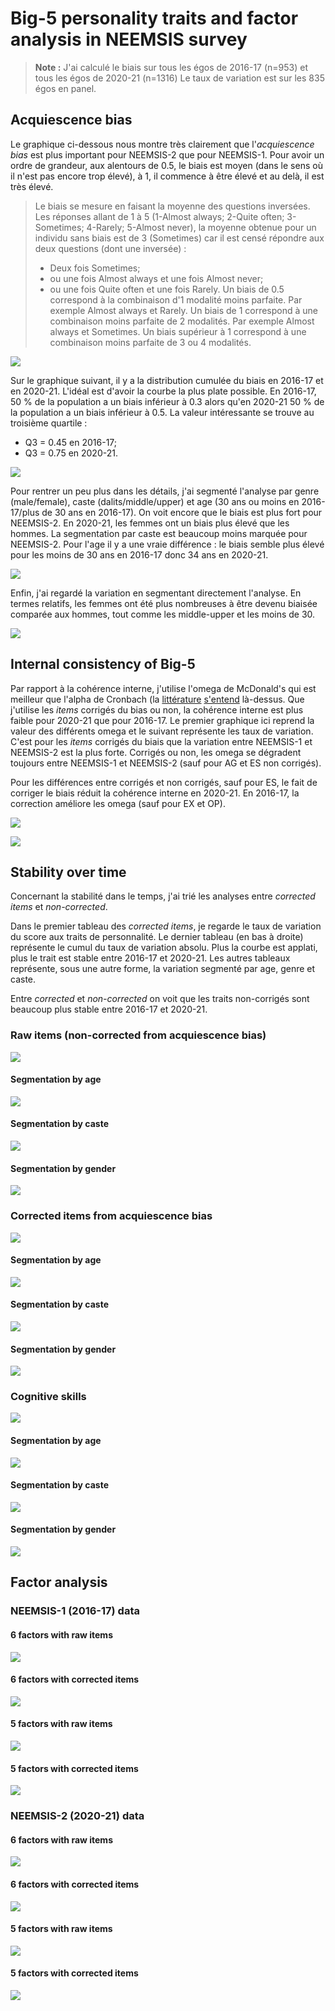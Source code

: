 # Big-5 personality traits and factor analysis in NEEMSIS survey

> **Note :** J'ai calculé le biais sur tous les égos de 2016-17 (n=953) et tous les égos de 2020-21 (n=1316)
> Le taux de variation est sur les 835 égos en panel.

## Acquiescence bias

Le graphique ci-dessous nous montre très clairement que l'*acquiescence bias* est plus important pour NEEMSIS-2 que pour NEEMSIS-1.
Pour avoir un ordre de grandeur, aux alentours de 0.5, le biais est moyen (dans le sens où il n'est pas encore trop élevé), à 1, il commence à être élevé et au delà, il est très élevé.
> Le biais se mesure en faisant la moyenne des questions inversées.
> Les réponses allant de 1 à 5 (1-Almost always; 2-Quite often; 3-Sometimes; 4-Rarely; 5-Almost never), la moyenne obtenue pour un individu sans biais est de 3 (Sometimes) car il est censé répondre aux deux questions (dont une inversée) : 
> * Deux fois Sometimes;
> * ou une fois Almost always et une fois Almost never;
> * ou une fois Quite often et une fois Rarely.
> Un biais de 0.5 correspond à la combinaison d'1 modalité moins parfaite. 
> Par exemple Almost always et Rarely.
> Un biais de 1 correspond à une combinaison moins parfaite de 2 modalités.
> Par exemple Almost always et Sometimes.
> Un biais supérieur à 1 correspond à une combinaison moins parfaite de 3 ou 4 modalités.

[![](https://raw.githubusercontent.com/4rnaud/RUME-NEEMSIS/main/Big-5/kernel_ars.svg "")](https://raw.githubusercontent.com/4rnaud/RUME-NEEMSIS/main/Big-5/kernel_ars.svg)

Sur le graphique suivant, il y a la distribution cumulée du biais en 2016-17 et en 2020-21.
L'idéal est d'avoir la courbe la plus plate possible.
En 2016-17, 50 % de la population a un biais inférieur à 0.3 alors qu'en 2020-21 50 % de la population a un biais inférieur à 0.5.
La valeur intéressante se trouve au troisième quartile :
* Q3 = 0.45 en 2016-17;
* Q3 = 0.75 en 2020-21.

[![](https://raw.githubusercontent.com/4rnaud/RUME-NEEMSIS/main/Big-5/curve_ars.svg "")](https://raw.githubusercontent.com/4rnaud/RUME-NEEMSIS/main/Big-5/curve_ars.svg)

Pour rentrer un peu plus dans les détails, j'ai segmenté l'analyse par genre (male/female), caste (dalits/middle/upper) et age (30 ans ou moins en 2016-17/plus de 30 ans en 2016-17).
On voit encore que le biais est plus fort pour NEEMSIS-2.
En 2020-21, les femmes ont un biais plus élevé que les hommes.
La segmentation par caste est beaucoup moins marquée pour NEEMSIS-2.
Pour l'age il y a une vraie différence : le biais semble plus élevé pour les moins de 30 ans en 2016-17 donc 34 ans en 2020-21.

[![](https://raw.githubusercontent.com/4rnaud/RUME-NEEMSIS/main/Big-5/kernel_ars_sub.svg "")](https://raw.githubusercontent.com/4rnaud/RUME-NEEMSIS/main/Big-5/kernel_ars_sub.svg)

Enfin, j'ai regardé la variation en segmentant directement l'analyse.
En termes relatifs, les femmes ont été plus nombreuses à être devenu biaisée comparée aux hommes, tout comme les middle-upper et les moins de 30.

[![](https://raw.githubusercontent.com/4rnaud/RUME-NEEMSIS/main/Big-5/path_ars.svg "")](https://raw.githubusercontent.com/4rnaud/RUME-NEEMSIS/main/Big-5/path_ars.svg)


## Internal consistency of Big-5

Par rapport à la cohérence interne, j'utilise l'omega de McDonald's qui est meilleur que l'alpha de Cronbach (la [littérature](https://doi.org/10.7202/1067534ar) [s'entend](https://doi.org/10.3389/fpsyg.2016.00769) là-dessus.
Que j'utilise les *items* corrigés du bias ou non, la cohérence interne est plus faible pour 2020-21 que pour 2016-17.
Le premier graphique ici reprend la valeur des différents omega et le suivant représente les taux de variation.
C'est pour les *items* corrigés du biais que la variation entre NEEMSIS-1 et NEEMSIS-2 est la plus forte.
Corrigés ou non, les omega se dégradent toujours entre NEEMSIS-1 et NEEMSIS-2 (sauf pour AG et ES non corrigés).

Pour les différences entre corrigés et non corrigés, sauf pour ES, le fait de corriger le biais réduit la cohérence interne en 2020-21.
En 2016-17, la correction améliore les omega (sauf pour EX et OP).

[![](https://raw.githubusercontent.com/4rnaud/RUME-NEEMSIS/main/Big-5/omega.svg "")](https://raw.githubusercontent.com/4rnaud/RUME-NEEMSIS/main/Big-5/omega.svg)

[![](https://raw.githubusercontent.com/4rnaud/RUME-NEEMSIS/main/Big-5/omega_diff.svg "")](https://raw.githubusercontent.com/4rnaud/RUME-NEEMSIS/main/Big-5/omega_diff.svg)


## Stability over time

Concernant la stabilité dans le temps, j'ai trié les analyses entre *corrected items* et *non-corrected*.

Dans le premier tableau des *corrected items*, je regarde le taux de variation du score aux traits de personnalité.
Le dernier tableau (en bas à droite) représente le cumul du taux de variation absolu.
Plus la courbe est applati, plus le trait est stable entre 2016-17 et 2020-21.
Les autres tableaux représente, sous une autre forme, la variation segmenté par age, genre et caste.

Entre *corrected* et *non-corrected* on voit que les traits non-corrigés sont beaucoup plus stable entre 2016-17 et 2020-21.

### Raw items (non-corrected from acquiescence bias)

[![](https://raw.githubusercontent.com/4rnaud/RUME-NEEMSIS/main/Big-5/diffcont_raw.svg "")](https://raw.githubusercontent.com/4rnaud/RUME-NEEMSIS/main/Big-5/diffcont_raw.svg)

#### Segmentation by age
[![](https://raw.githubusercontent.com/4rnaud/RUME-NEEMSIS/main/Big-5/diff_age_raw.svg "")](https://raw.githubusercontent.com/4rnaud/RUME-NEEMSIS/main/Big-5/diff_age_raw.svg)

#### Segmentation by caste
[![](https://raw.githubusercontent.com/4rnaud/RUME-NEEMSIS/main/Big-5/diff_caste_raw.svg "")](https://raw.githubusercontent.com/4rnaud/RUME-NEEMSIS/main/Big-5/diff_caste_raw.svg)

#### Segmentation by gender
[![](https://raw.githubusercontent.com/4rnaud/RUME-NEEMSIS/main/Big-5/diff_gender_raw.svg "")](https://raw.githubusercontent.com/4rnaud/RUME-NEEMSIS/main/Big-5/diff_gender_raw.svg)

### Corrected items from acquiescence bias

[![](https://raw.githubusercontent.com/4rnaud/RUME-NEEMSIS/main/Big-5/diffcont_cor.svg "")](https://raw.githubusercontent.com/4rnaud/RUME-NEEMSIS/main/Big-5/diffcont_cor.svg)

#### Segmentation by age
[![](https://raw.githubusercontent.com/4rnaud/RUME-NEEMSIS/main/Big-5/diff_age_cor.svg "")](https://raw.githubusercontent.com/4rnaud/RUME-NEEMSIS/main/Big-5/diff_age_cor.svg)

#### Segmentation by caste
[![](https://raw.githubusercontent.com/4rnaud/RUME-NEEMSIS/main/Big-5/diff_caste_cor.svg "")](https://raw.githubusercontent.com/4rnaud/RUME-NEEMSIS/main/Big-5/diff_caste_cor.svg)

#### Segmentation by gender
[![](https://raw.githubusercontent.com/4rnaud/RUME-NEEMSIS/main/Big-5/diff_gender_cor.svg "")](https://raw.githubusercontent.com/4rnaud/RUME-NEEMSIS/main/Big-5/diff_gender_cor.svg)


### Cognitive skills

[![](https://raw.githubusercontent.com/4rnaud/RUME-NEEMSIS/main/Big-5/diffcont_cog.svg "")](https://raw.githubusercontent.com/4rnaud/RUME-NEEMSIS/main/Big-5/diffcont_cog.svg)

#### Segmentation by age
[![](https://raw.githubusercontent.com/4rnaud/RUME-NEEMSIS/main/Big-5/diff_cog_age.svg "")](https://raw.githubusercontent.com/4rnaud/RUME-NEEMSIS/main/Big-5/diff_cog_age.svg)

#### Segmentation by caste
[![](https://raw.githubusercontent.com/4rnaud/RUME-NEEMSIS/main/Big-5/diff_cog_caste.svg "")](https://raw.githubusercontent.com/4rnaud/RUME-NEEMSIS/main/Big-5/diff_cog_caste.svg)

#### Segmentation by gender
[![](https://raw.githubusercontent.com/4rnaud/RUME-NEEMSIS/main/Big-5/diff_cog_gender.svg "")](https://raw.githubusercontent.com/4rnaud/RUME-NEEMSIS/main/Big-5/diff_cog_gender.svg)





## Factor analysis

### NEEMSIS-1 (2016-17) data

#### 6 factors with raw items
[![](https://raw.githubusercontent.com/4rnaud/RUME-NEEMSIS/main/Big-5/factor2016_Raw_with.svg "")](https://raw.githubusercontent.com/4rnaud/RUME-NEEMSIS/main/Big-5/factor2016_Raw_with.svg)

#### 6 factors with corrected items
[![](https://raw.githubusercontent.com/4rnaud/RUME-NEEMSIS/main/Big-5/factor2016_Corr_with.svg "")](https://raw.githubusercontent.com/4rnaud/RUME-NEEMSIS/main/Big-5/factor2016_Corr_with.svg)

#### 5 factors with raw items
[![](https://raw.githubusercontent.com/4rnaud/RUME-NEEMSIS/main/Big-5/factor2016_Raw.svg "")](https://raw.githubusercontent.com/4rnaud/RUME-NEEMSIS/main/Big-5/factor2016_Raw.svg)

#### 5 factors with corrected items
[![](https://raw.githubusercontent.com/4rnaud/RUME-NEEMSIS/main/Big-5/factor2016_Corr.svg "")](https://raw.githubusercontent.com/4rnaud/RUME-NEEMSIS/main/Big-5/factor2016_Corr.svg)


### NEEMSIS-2 (2020-21) data

#### 6 factors with raw items
[![](https://raw.githubusercontent.com/4rnaud/RUME-NEEMSIS/main/Big-5/factor2020_Raw_with.svg "")](https://raw.githubusercontent.com/4rnaud/RUME-NEEMSIS/main/Big-5/factor2020_Raw_with.svg)

#### 6 factors with corrected items
[![](https://raw.githubusercontent.com/4rnaud/RUME-NEEMSIS/main/Big-5/factor2020_Corr_with.svg "")](https://raw.githubusercontent.com/4rnaud/RUME-NEEMSIS/main/Big-5/factor2020_Corr_with.svg)

#### 5 factors with raw items
[![](https://raw.githubusercontent.com/4rnaud/RUME-NEEMSIS/main/Big-5/factor2020_Raw.svg "")](https://raw.githubusercontent.com/4rnaud/RUME-NEEMSIS/main/Big-5/factor2020_Raw.svg)

#### 5 factors with corrected items
[![](https://raw.githubusercontent.com/4rnaud/RUME-NEEMSIS/main/Big-5/factor2020_Corr.svg "")](https://raw.githubusercontent.com/4rnaud/RUME-NEEMSIS/main/Big-5/factor2020_Corr.svg)